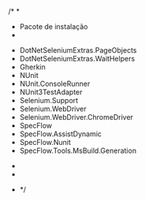 ﻿/*
 * 
 * Pacote de instalação 
 * 
  - DotNetSeleniumExtras.PageObjects
  - DotNetSeleniumExtras.WaitHelpers
  - Gherkin 
  - NUnit
  - NUnit.ConsoleRunner
  - NUnit3TestAdapter
  - Selenium.Support
  - Selenium.WebDriver
  - Selenium.WebDriver.ChromeDriver
  - SpecFlow
  - SpecFlow.AssistDynamic
  - SpecFlow.Nunit
  - SpecFlow.Tools.MsBuild.Generation
 * 
 * 


 * */